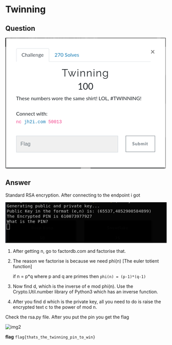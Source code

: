 # Twinning

## Question
![prob](./prob.png)

## Answer

Standard RSA encryption. After connecting to the endpoint i got

![img1](img1.png)

1. After getting n, go to factordb.com and factorise that. 
2. The reason we factorise is because we need phi(n) [The euler totient function]
   
   if n = p*q where p and q are primes then
   ```phi(n) = (p-1)*(q-1)```

3. Now find d, which is the inverse of e mod phi(n). Use the Crypto.Util.number library of Python3 which has an inverse function.
4. After you find d which is the private key, all you need to do is raise the encrypted text c to the power of mod n.

Check the rsa.py file.
After you put the pin you get the flag

![img2](img2.png)

**flag** ```flag{thats_the_twinning_pin_to_win}```

